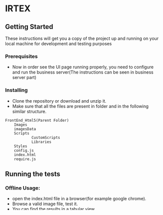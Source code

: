 # IRTEX

## Getting Started

These instructions will get you a copy of the project up and running on your local machine for development and testing purposes


### Prerequisites

* Now in order see the UI page running properly, you need to configure and run the business server(The instructions can be seen in business server part)  

### Installing

* Clone the repository or download and unzip it.    
* Make sure that all the files are present in folder and in the following similar structure.  

```
FrontEnd_Html5(Parent Folder)
    Images  
    imagesData  
    Scripts  
            CustomScripts
            Libraries
    Styles  
    config.js  
    index.html  
    require.js  
```

## Running the tests

### Offline Usage:

* open the index.html file in a browser(for example google chrome).
* Browse a valid image file, test it. 
* You can find the results in a tabular view.
* You can see further details by clicking on explain button.
* Now you have local textual explanation.
* And also visual explanation(Can click this if visual explanation is needed).
* Always you can reset by clicking the Reset button on the image icon or can directly browse a new image.

### Online Usage:

* As of now it's hosted in the following URL  
[IRTEX](https://irtex.azurewebsites.net/).
* Can follow the same rules which are mentioned in offline usage.


## Note

* Below are the possible list image formats which are accepted.

```
".XBM", ".TIF", ".PJP", ".PJPEG", ".JFIF", ".WEBP", ".ICO", ".TIFF", ".BMP", ".PNG", ".JPEG", ".SVGZ", ".JPG", ".GIF", ".SVG", "EXIF"
```

## Authors

* **Venkata Srinath Mannam**

